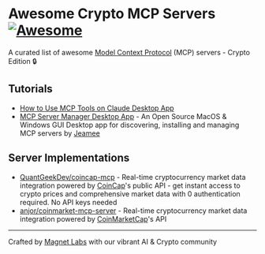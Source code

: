 # Awesome Crypto MCP Servers [![Awesome](https://awesome.re/badge.svg)](https://awesome.re)

A curated list of awesome [Model Context Protocol](https://modelcontextprotocol.io/introduction) (MCP) servers - Crypto Edition 🔒

## Tutorials

- [How to Use MCP Tools on Claude Desktop App](https://medium.com/@pedro.aquino.se/how-to-use-mcp-tools-on-claude-desktop-app-and-automate-your-daily-tasks-1c38e22bc4b0)
- [MCP Server Manager Desktop App](https://github.com/Jeamee/MCPHub-Desktop/releases) - An Open Source MacOS & Windows GUI Desktop app for discovering, installing and managing MCP servers by [Jeamee](https://github.com/jeamee)

## Server Implementations

- [QuantGeekDev/coincap-mcp](https://github.com/QuantGeekDev/coincap-mcp) - Real-time cryptocurrency market data integration powered by [CoinCap](https://coincap.io)'s public API - get instant access to crypto prices and comprehensive market data with 0 authentication required. No API keys needed
- [anjor/coinmarket-mcp-server](https://github.com/anjor/coinmarket-mcp-server) - Real-time cryptocurrency market data integration powered by [CoinMarketCap](https://coinmarketcap.com/)'s API

---

Crafted by [Magnet Labs](https://magnetlabs.xyz) with our vibrant AI & Crypto community

